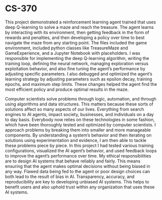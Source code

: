 # CS-370
This project demonstrated a reinforcement learning agent trained that uses deep Q-learning to solve a maze and reach the treasure. The agent learns by interacting with its environment, then getting feedback in the form of rewards and penalties, and then developing a policy over time to best navigate the maze from any starting point. The files included the game environment, included python classes like TreasureMaze and GameExperience, and a Jupyter Notebook with placeholders. I was responsible for implementing the deep Q-learning algorithm, writing the training loop, defining the neural network, managing exploration versus exploitation behavior, and also fine tuning the agent’s performance by adjusting specific parameters. I also debugged and optimized the agent’s learning strategy by adjusting parameters such as epsilon decay, training epochs, and maximum step limits. These changes helped the agent find the most efficient policy and produce optimal results in the maze.

Computer scientists solve problems through logic, automation, and through using algorithms and data structures. This matters because these sorts of solutions affect so many aspects of our lives. Everything from search engines to AI agents, impact society, businesses, and individuals on a day to day basis. Everybody now relies on these technologies in some fashion, which have been thoroughly tested and optimized by computer scientists. I approach problems by breaking them into smaller and more manageable components. By understanding a system’s behavior and then iterating on solutions using experimentation and evidence, I am then able to tackle these problems piece by piece. In this project I had tested various training configurations, visualized the AI agent’s behavior, and used feedback loops to improve the agent’s performance over time. My ethical responsibilities are to design AI systems that behave reliably and fairly. This means ensuring that the agent makes optimal decisions without being biased in any way. Flawed data being fed to the agent or poor design choices can both lead to the result of bias in AI. Transparency, accuracy, and reproducibility are key to developing unbiased AI systems. This helps to benefit users and also uphold trust within any organization that uses these AI systems. 
